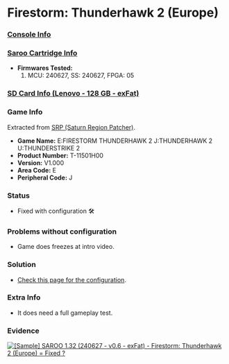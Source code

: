 # Firestorm: Thunderhawk 2 (Europe)

### [Console Info](../../../../../Info/Consoles/VA13/README.md)

### [Saroo Cartridge Info](../../../../../Info/Cartridges/RetroGameParadiseStore/1.32F/README.md)

- <b>Firmwares Tested:</b>
  1. MCU: 240627, SS: 240627, FPGA: 05

### [SD Card Info (Lenovo - 128 GB - exFat)](../../../../../Info/SdCards/Lenovo/128GB/exfat/README.md)

### Game Info

Extracted from [SRP (Saturn Region Patcher)](https://segaxtreme.net/resources/saturn-region-patcher.81/download).

- <b>Game Name:</b> E:FIRESTORM THUNDERHAWK 2 J:THUNDERHAWK 2 U:THUNDERSTRIKE 2
- <b>Product Number:</b> T-11501H00
- <b>Version:</b> V1.000
- <b>Area Code:</b> E
- <b>Peripheral Code:</b> J

### Status

- Fixed with configuration :hammer_and_wrench:

### Problems without configuration

- Game does freezes at intro video.

### Solution

- [Check this page for the configuration](https://github.com/williamdsw/saroo-configuration-list/blob/master/Regions/Retails/Europe/T-11501H00/README.md).

### Extra Info

- It does need a full gameplay test.

### Evidence

[![[Sample] SAROO 1.32 (240627 - v0.6 - exFat) - Firestorm: Thunderhawk 2 (Europe) = Fixed ?](https://img.youtube.com/vi/6HuVdGgebq4/0.jpg)](https://www.youtube.com/watch?v=6HuVdGgebq4)
